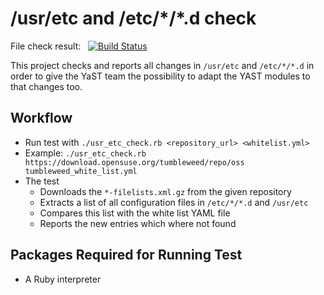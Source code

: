 /usr/etc and /etc/\*/\*.d check
==============================

File check result: &nbsp; [![Build Status](https://travis-ci.com/yast/yast2-usr-etc-test.svg?branch=master)](https://travis-ci.com/yast/yast2-usr-etc-test)

This project checks and reports all changes in `/usr/etc` and `/etc/*/*.d`
in order to give the YaST team the possibility to adapt the YAST modules to that
changes too.

## Workflow

- Run test with `./usr_etc_check.rb <repository_url> <whitelist.yml>`
- Example: `./usr_etc_check.rb https://download.opensuse.org/tumbleweed/repo/oss tumbleweed_white_list.yml`
- The test
  - Downloads the `*-filelists.xml.gz` from the given repository
  - Extracts a list of all configuration files in `/etc/*/*.d` and `/usr/etc`
  - Compares this list with the white list YAML file
  - Reports the new entries which where not found

## Packages Required for Running Test

- A Ruby interpreter
